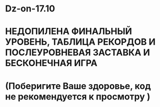 # Dz-on-17.10
# НЕДОПИЛЕНА ФИНАЛЬНЫЙ УРОВЕНЬ, ТАБЛИЦА РЕКОРДОВ И ПОСЛЕУРОВНЕВАЯ ЗАСТАВКА И БЕСКОНЕЧНАЯ ИГРА
# (Поберигите Ваше здоровье, код не рекомендуется к просмотру )
